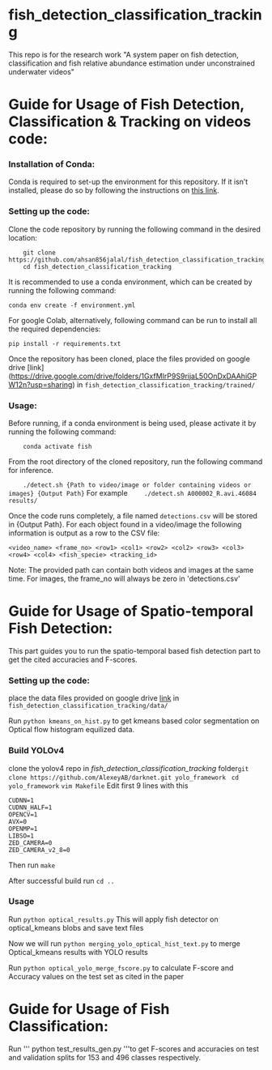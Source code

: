 # fish_detection_classification_tracking
This repo is for the research work "A system paper on fish detection, classification and fish relative abundance estimation under unconstrained underwater videos"

# Guide for Usage of Fish Detection, Classification & Tracking on videos code:

### Installation of Conda:
Conda is required to set-up the environment for this repository. If it isn’t installed, please do so by following the instructions on [this link](https://docs.anaconda.com/anaconda/install/).

### Setting up the code:
Clone the code repository by running the following command in the desired location:


```
    git clone https://github.com/ahsan856jalal/fish_detection_classification_tracking.git
    cd fish_detection_classification_tracking
```

It is recommended to use a conda environment, which can be created by running the following command:

```
conda env create -f environment.yml
```

For google Colab, alternatively, following command can be run to install all the required dependencies:

```
pip install -r requirements.txt
```

Once the repository has been cloned, place the files provided on google drive [link] (https://drive.google.com/drive/folders/1GxfMIrP9S9rijaL50OnDxDAAhiGPW12n?usp=sharing) in `fish_detection_classification_tracking/trained/`

### Usage:
Before running, if a conda environment is being used, please activate it by running the following command:

```    conda activate fish```

From the root directory of the cloned repository, run the following command for inference.

```    ./detect.sh {Path to video/image or folder containing videos or images} {Output Path}```
For example 
```    ./detect.sh A000002_R.avi.46084 results/```

Once the code runs completely, a file named `detections.csv` will be stored in {Output Path}. For each object found in a video/image the following information is output as a row to the CSV file:

``` <video_name> <frame_no> <row1> <col1> <row2> <col2> <row3> <col3> <row4> <col4> <fish_specie> <tracking_id> ```

Note: The provided path can contain both videos and images at the same time. For images, the frame_no will always be zero in 'detections.csv'

# Guide for Usage of Spatio-temporal Fish Detection:
This part guides you to run the spatio-temporal based fish detection part to get the cited accuracies and F-scores.
### Setting up the code:

place the data files provided on google drive [link](https://drive.google.com/drive/folders/1ro04nd8yyHsOJb66JZz-eCMvvZHexT3V?usp=sharing) in `fish_detection_classification_tracking/data/`

 Run ``` python kmeans_on_hist.py ``` to get kmeans based color segmentation on Optical flow histogram equilized data.
### Build YOLOv4
clone the yolov4 repo  in _fish_detection_classification_tracking_ folder```git clone https://github.com/AlexeyAB/darknet.git yolo_framework ```
```cd yolo_framework```
```vim Makefile```
Edit first 9 lines with this
``` GPU=1
CUDNN=1
CUDNN_HALF=1
OPENCV=1
AVX=0
OPENMP=1
LIBSO=1
ZED_CAMERA=0
ZED_CAMERA_v2_8=0
```
Then run ``` make ```

After successful build run ``` cd .. ```

### Usage

Run ``` python optical_results.py ``` This will apply fish detector on optical_kmeans blobs and save text files

Now we will run ``` python merging_yolo_optical_hist_text.py ``` to merge Optical_kmeans results with YOLO results

Run ``` python optical_yolo_merge_fscore.py ``` to calculate F-score and Accuracy values on the test set as cited in the paper

# Guide for Usage of Fish Classification:
Run ''' python test_results_gen.py '''to get F-scores and accuracies on test and validation splits for 153 and 496 classes respectively.


